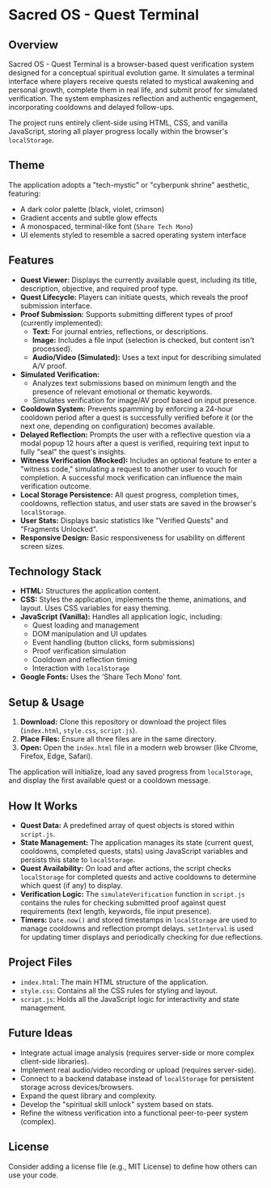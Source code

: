 # Sacred OS - Quest Terminal

## Overview

Sacred OS - Quest Terminal is a browser-based quest verification system designed for a conceptual spiritual evolution game. It simulates a terminal interface where players receive quests related to mystical awakening and personal growth, complete them in real life, and submit proof for simulated verification. The system emphasizes reflection and authentic engagement, incorporating cooldowns and delayed follow-ups.

The project runs entirely client-side using HTML, CSS, and vanilla JavaScript, storing all player progress locally within the browser's `localStorage`.

## Theme

The application adopts a "tech-mystic" or "cyberpunk shrine" aesthetic, featuring:
* A dark color palette (black, violet, crimson)
* Gradient accents and subtle glow effects
* A monospaced, terminal-like font (`Share Tech Mono`)
* UI elements styled to resemble a sacred operating system interface

## Features

* **Quest Viewer:** Displays the currently available quest, including its title, description, objective, and required proof type.
* **Quest Lifecycle:** Players can initiate quests, which reveals the proof submission interface.
* **Proof Submission:** Supports submitting different types of proof (currently implemented):
    * **Text:** For journal entries, reflections, or descriptions.
    * **Image:** Includes a file input (selection is checked, but content isn't processed).
    * **Audio/Video (Simulated):** Uses a text input for describing simulated A/V proof.
* **Simulated Verification:**
    * Analyzes text submissions based on minimum length and the presence of relevant emotional or thematic keywords.
    * Simulates verification for image/AV proof based on input presence.
* **Cooldown System:** Prevents spamming by enforcing a 24-hour cooldown period after a quest is successfully verified before it (or the next one, depending on configuration) becomes available.
* **Delayed Reflection:** Prompts the user with a reflective question via a modal popup 12 hours after a quest is verified, requiring text input to fully "seal" the quest's insights.
* **Witness Verification (Mocked):** Includes an optional feature to enter a "witness code," simulating a request to another user to vouch for completion. A successful mock verification can influence the main verification outcome.
* **Local Storage Persistence:** All quest progress, completion times, cooldowns, reflection status, and user stats are saved in the browser's `localStorage`.
* **User Stats:** Displays basic statistics like "Verified Quests" and "Fragments Unlocked".
* **Responsive Design:** Basic responsiveness for usability on different screen sizes.

## Technology Stack

* **HTML:** Structures the application content.
* **CSS:** Styles the application, implements the theme, animations, and layout. Uses CSS variables for easy theming.
* **JavaScript (Vanilla):** Handles all application logic, including:
    * Quest loading and management
    * DOM manipulation and UI updates
    * Event handling (button clicks, form submissions)
    * Proof verification simulation
    * Cooldown and reflection timing
    * Interaction with `localStorage`
* **Google Fonts:** Uses the 'Share Tech Mono' font.

## Setup & Usage

1.  **Download:** Clone this repository or download the project files (`index.html`, `style.css`, `script.js`).
2.  **Place Files:** Ensure all three files are in the same directory.
3.  **Open:** Open the `index.html` file in a modern web browser (like Chrome, Firefox, Edge, Safari).

The application will initialize, load any saved progress from `localStorage`, and display the first available quest or a cooldown message.

## How It Works

* **Quest Data:** A predefined array of quest objects is stored within `script.js`.
* **State Management:** The application manages its state (current quest, cooldowns, completed quests, stats) using JavaScript variables and persists this state to `localStorage`.
* **Quest Availability:** On load and after actions, the script checks `localStorage` for completed quests and active cooldowns to determine which quest (if any) to display.
* **Verification Logic:** The `simulateVerification` function in `script.js` contains the rules for checking submitted proof against quest requirements (text length, keywords, file input presence).
* **Timers:** `Date.now()` and stored timestamps in `localStorage` are used to manage cooldowns and reflection prompt delays. `setInterval` is used for updating timer displays and periodically checking for due reflections.

## Project Files

* `index.html`: The main HTML structure of the application.
* `style.css`: Contains all the CSS rules for styling and layout.
* `script.js`: Holds all the JavaScript logic for interactivity and state management.

## Future Ideas

* Integrate actual image analysis (requires server-side or more complex client-side libraries).
* Implement real audio/video recording or upload (requires server-side).
* Connect to a backend database instead of `localStorage` for persistent storage across devices/browsers.
* Expand the quest library and complexity.
* Develop the "spiritual skill unlock" system based on stats.
* Refine the witness verification into a functional peer-to-peer system (complex).

## License

Consider adding a license file (e.g., MIT License) to define how others can use your code.
